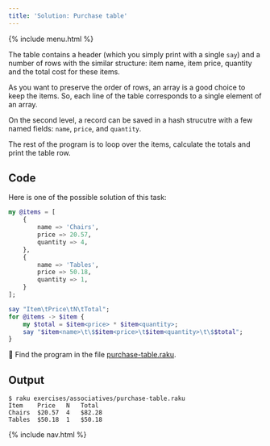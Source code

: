 ```yaml
---
title: 'Solution: Purchase table'
---
```


{% include menu.html %}

The table contains a header (which you simply print with a single `say`) and a number of rows with the similar structure: item name, item price, quantity and the total cost for these items.

As you want to preserve the order of rows, an array is a good choice to keep the items. So, each line of the table corresponds to a single element of an array. 

On the second level, a record can be saved in a hash strucutre with a few named fields: `name`, `price`, and `quantity`.

The rest of the program is to loop over the items, calculate the totals and print the table row.

## Code

Here is one of the possible solution of this task:

```raku
my @items = [
    {
        name => 'Chairs',
        price => 20.57,
        quantity => 4,
    },
    {
        name => 'Tables',
        price => 50.18,
        quantity => 1,
    }
];

say "Item\tPrice\tN\tTotal";
for @items -> $item {
    my $total = $item<price> * $item<quantity>;
    say "$item<name>\t\$$item<price>\t$item<quantity>\t\$$total";
}
```

🦋 Find the program in the file [purchase-table.raku](https://github.com/ash/raku-course/blob/master/exercises/associatives/purchase-table.raku).

## Output

```console
$ raku exercises/associatives/purchase-table.raku
Item	Price	N	Total
Chairs	$20.57	4	$82.28
Tables	$50.18	1	$50.18
```

{% include nav.html %}
